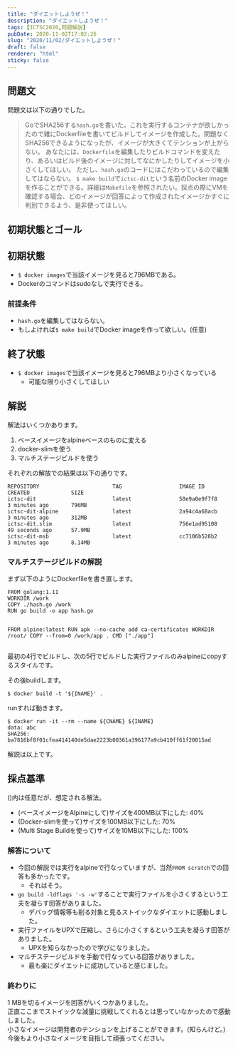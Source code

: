 ```yaml
---
title: "ダイエットしようぜ！"
description: "ダイエットしようぜ！"
tags: [ICTSC2020,問題解説]
pubDate: 2020-11-02T17:02:26
slug: "2020/11/02/ダイエットしようぜ！"
draft: false
renderer: "html"
sticky: false
---
```



<h2>問題文</h2>



<p>問題文は以下の通りでした。</p>



<blockquote class="wp-block-quote"><p>GoでSHA256する<code>hash.go</code>を書いた。これを実行するコンテナが欲しかったので雑にDockerfileを書いてビルドしてイメージを作成した。問題なくSHA256できるようになったが、イメージが大きくてテンションが上がらない。 あなたには、<code>Dockerfile</code>を編集したりビルドコマンドを変えたり、あるいはビルド後のイメージに対してなにかしたりしてイメージを小さくしてほしい。 ただし、<code>hash.go</code>のコードにはこだわっているので編集してはならない。 <code>$ make build</code>で<code>ictsc-dit</code>という名前のDocker imageを作ることができる。詳細は<code>Makefile</code>を参照されたい。採点の際にVMを確認する場合、どのイメージが回答によって作成されたイメージかすぐに判別できるよう、是非使ってほしい。</p></blockquote>



<h2>初期状態とゴール</h2>



<h2>初期状態</h2>



<ul><li><code>$ docker images</code>で当該イメージを見ると796MBである。</li><li>Dockerのコマンドはsudoなしで実行できる。</li></ul>



<h3>前提条件</h3>



<ul><li><code>hash.go</code>を編集してはならない。</li><li>もしよければ<code>$ make build</code>でDocker imageを作って欲しい。(任意)</li></ul>



<h2>終了状態</h2>



<ul><li><code>$ docker images</code>で当該イメージを見ると796MBより小さくなっている<ul><li>可能な限り小さくしてほしい</li></ul></li></ul>



<h2>解説</h2>



<p>解法はいくつかあります。</p>



<ol><li>ベースイメージをalpineベースのものに変える</li><li>docker-slimを使う</li><li>マルチステージビルドを使う</li></ol>



<p>それぞれの解放での結果は以下の通りです。</p>


<div class="wp-block-syntaxhighlighter-code "><pre><code>REPOSITORY                       TAG                  IMAGE ID            CREATED             SIZE
ictsc-dit                        latest               58e9a0e9f7f8        3 minutes ago       796MB
ictsc-dit-alpine                 latest               2a94c4a68acb        3 minutes ago       312MB
ictsc-dit.slim                   latest               756e1ad95108        49 seconds ago      57.9MB
ictsc-dit-msb                    latest               cc7106b528b2        3 minutes ago       8.14MB</code></pre></div>


<h3>マルチステージビルドの解説</h3>



<p>まず以下のようにDockerfileを書き直します。</p>


<div class="wp-block-syntaxhighlighter-code "><pre><code>FROM golang:1.11
WORKDIR /work
COPY ./hash.go /work
RUN go build -o app hash.go

FROM alpine:latest
RUN apk --no-cache add ca-certificates
WORKDIR /root/
COPY --from=0 /work/app .
CMD &#91;&quot;./app&quot;]</code></pre></div>


<p>最初の4行でビルドし、次の5行でビルドした実行ファイルのみalpineにcopyするスタイルです。</p>



<p>その後buildします。</p>


<div class="wp-block-syntaxhighlighter-code "><pre><code>$ docker build -t '${INAME}' .</code></pre></div>


<p>runすれば動きます。</p>


<div class="wp-block-syntaxhighlighter-code "><pre><code>$ docker run -it --rm --name ${CNAME} ${INAME}
data: abc
SHA256: ba7816bf8f01cfea414140de5dae2223b00361a396177a9cb410ff61f20015ad</code></pre></div>


<p>解説は以上です。</p>



<h2>採点基準</h2>



<p>()内は任意だが、想定される解法。</p>



<ul><li>(ベースイメージをAlpineにして)サイズを400MB以下にした: 40%</li><li>(Docker-slimを使って)サイズを100MB以下にした: 70%</li><li>(Multi Stage Buildを使って)サイズを10MB以下にした: 100%</li></ul>



<h3>解答について</h3>



<ul><li>今回の解説では実行をalpineで行なっていますが、当然<code>FROM scratch</code>での回答も多かったです。<ul><li>それはそう。</li></ul></li><li><code>go build -ldflags '-s -w'</code>することで実行ファイルを小さくするという工夫を凝らす回答がありました。<ul><li>デバッグ情報等も削る対象と見るストイックなダイエットに感動しました。</li></ul></li><li>実行ファイルをUPXで圧縮し、さらに小さくするという工夫を凝らす回答がありました。<ul><li>UPXを知らなかったので学びになりました。</li></ul></li><li>マルチステージビルドを手動で行なっている回答がありました。<ul><li>最も楽にダイエットに成功していると感じました。</li></ul></li></ul>



<h3>終わりに</h3>



<p>1 MBを切るイメージを回答がいくつかありました。<br>
正直ここまでストイックな減量に挑戦してくれるとは思っていなかったので感動しました。<br>
小さなイメージは開発者のテンションを上げることができます。(知らんけど。)<br>
今後もより小さなイメージを目指して頑張ってください。</p>
